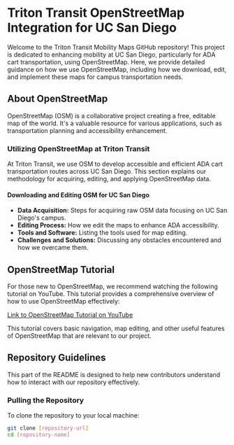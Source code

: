 # Triton Transit OpenStreetMap Integration for UC San Diego

Welcome to the Triton Transit Mobility Maps GitHub repository! This project is dedicated to enhancing mobility at UC San Diego, particularly for ADA cart transportation, using OpenStreetMap. Here, we provide detailed guidance on how we use OpenStreetMap, including how we download, edit, and implement these maps for campus transportation needs.

## About OpenStreetMap

OpenStreetMap (OSM) is a collaborative project creating a free, editable map of the world. It's a valuable resource for various applications, such as transportation planning and accessibility enhancement.

### Utilizing OpenStreetMap at Triton Transit

At Triton Transit, we use OSM to develop accessible and efficient ADA cart transportation routes across UC San Diego. This section explains our methodology for acquiring, editing, and applying OpenStreetMap data.

#### Downloading and Editing OSM for UC San Diego

- **Data Acquisition:** Steps for acquiring raw OSM data focusing on UC San Diego's campus.
- **Editing Process:** How we edit the maps to enhance ADA accessibility.
- **Tools and Software:** Listing the tools used for map editing.
- **Challenges and Solutions:** Discussing any obstacles encountered and how we overcame them.

## OpenStreetMap Tutorial

For those new to OpenStreetMap, we recommend watching the following tutorial on YouTube. This tutorial provides a comprehensive overview of how to use OpenStreetMap effectively:

[Link to OpenStreetMap Tutorial on YouTube](#)

This tutorial covers basic navigation, map editing, and other useful features of OpenStreetMap that are relevant to our project.


## Repository Guidelines

This part of the README is designed to help new contributors understand how to interact with our repository effectively.

### Pulling the Repository

To clone the repository to your local machine:

```bash
git clone [repository-url]
cd [repository-name]


